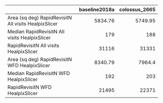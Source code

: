 |                                                      |   baseline2018a |   colossus_2665 |
|:-----------------------------------------------------|----------------:|----------------:|
| Area (sq deg) RapidRevisitN All visits HealpixSlicer |         5834.76 |         5749.95 |
| Median RapidRevisitN All visits HealpixSlicer        |          179    |          188    |
| RapidRevisitN All visits HealpixSlicer               |        31116    |        31331    |
| Area (sq deg) RapidRevisitN WFD HealpixSlicer        |         8340.79 |         7964.4  |
| Median RapidRevisitN WFD HealpixSlicer               |          192    |          203    |
| RapidRevisitN WFD HealpixSlicer                      |        21495    |        22371    |
